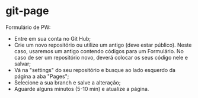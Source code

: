 # git-page
Formulário de PW:
- Entre em sua conta no Git Hub;
- Crie um novo repositório ou utilize um antigo (deve estar público). Neste caso, usaremos um antigo contendo códigos para um Formulário. No caso de ser um repositório novo, deverá colocar os seus código nele e salvar;
- Vá na "settings" do seu repositório e busque ao lado esquerdo da página a aba "Pages";
- Selecione a sua branch e salve a alteração;
- Aguarde alguns minutos (5-10 min) e atualize a página.
